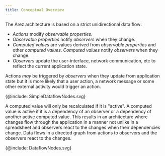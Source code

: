```yaml
---
title: Conceptual Overview
---
```


The Arez architecture is based on a strict unidirectional data flow:

* _Actions_ modify _observable properties_.
* _Observable properties_ notify _observers_ when they change.
* _Computed values_ are values derived from _observable properties_ and other _computed values_. _Computed values_
  notify _observers_ when they change.
* _Observers_ update the user-interface, network communication, etc to reflect the current application state.

Actions _may_ be triggered by _observers_ when they update from application state but it is more likely that a
user action, a network message or some other external activity would trigger an action.

<div class="svg-figure">

{@include: SimpleDataflowNodes.svg}

</div>

A computed value will only be recalculated if it is "active". A computed value is active if it is a dependency
of an observer or a dependency of another active computed value. This results in an architecture where changes
flow through the application in a manner not unlike in a spreadsheet and observers react to the changes when
their dependencies change. Data flows in a directed graph from actions to observers and the observers react
to the changes.

<div class="svg-figure">

{@include: DataflowNodes.svg}

</div>
